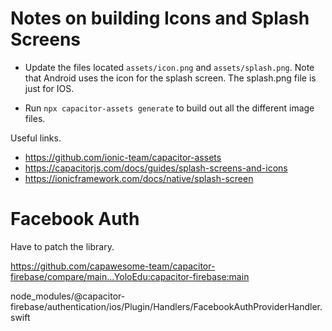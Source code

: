 # Notes on building Icons and Splash Screens

- Update the files located `assets/icon.png` and `assets/splash.png`. Note that Android uses the icon for the splash screen. The splash.png file is just for IOS.

- Run `npx capacitor-assets generate` to build out all the different image files.

Useful links.

- https://github.com/ionic-team/capacitor-assets
- https://capacitorjs.com/docs/guides/splash-screens-and-icons
- https://ionicframework.com/docs/native/splash-screen

# Facebook Auth

Have to patch the library.

https://github.com/capawesome-team/capacitor-firebase/compare/main...YoloEdu:capacitor-firebase:main

node_modules/@capacitor-firebase/authentication/ios/Plugin/Handlers/FacebookAuthProviderHandler.swift
